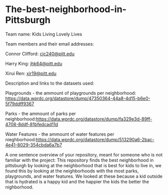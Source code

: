 # The-best-neighborhood-in-Pittsburgh

Team name: Kids Living Lovely Lives

Team members and their email addresses: 

Connor Clifford: cjc240@pitt.edu

Harry King: jhk64@pitt.edu

Xirui Ren: xir19@pitt.edu


Description and links to the datasets used:

Playgrounds - the ammount of playgrounds per neighborhood: https://data.wprdc.org/datastore/dump/47350364-44a8-4d15-b6e0-5f79ddff9367 

Parks - the ammount of parks per neighborhood:https://data.wprdc.org/datastore/dump/fa329e3d-89ff-4708-8ddf-81bfedcad11d

Water Features - the ammount of water features per nieghborhood:https://data.wprdc.org/datastore/dump/513290a6-2bac-4e41-8029-354cbda6a7b7


A one sentence overview of your repository, meant for someone who is not familiar with the project:
This repository finds the best neighborhood in pittsburgh by looking at the neighborhood that is best for kids to live in, we found this by looking at the neighborhoods with the most parks, playgrounds, and water features. We looked at these because a kid outside that is hydrated is a happy kid and the happier the kids the better the nighborhood. 
